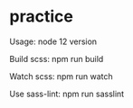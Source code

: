 # practice
Usage:
node 12 version

Build scss:
npm run build

Watch scss:
npm run watch

Use sass-lint:
npm run sasslint
